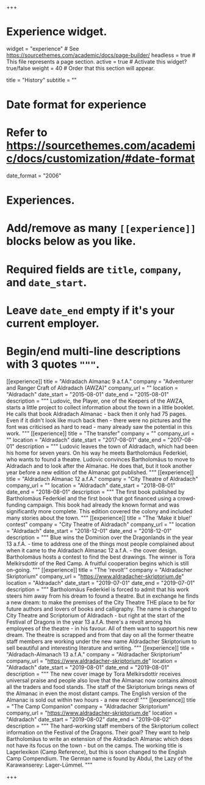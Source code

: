 +++
# Experience widget.
widget = "experience"  # See https://sourcethemes.com/academic/docs/page-builder/
headless = true  # This file represents a page section.
active = true  # Activate this widget? true/false
weight = 40  # Order that this section will appear.

title = "History"
subtitle = ""

# Date format for experience
#   Refer to https://sourcethemes.com/academic/docs/customization/#date-format
date_format = "2006"

# Experiences.
#   Add/remove as many `[[experience]]` blocks below as you like.
#   Required fields are `title`, `company`, and `date_start`.
#   Leave `date_end` empty if it's your current employer.
#   Begin/end multi-line descriptions with 3 quotes `"""`.
[[experience]]
  title = "Aldradach Almanac 9 a.f.A."
  company = "Adventurer and Ranger Craft of Aldradach (AWZA)"
  company_url = ""
  location = "Aldradach"
  date_start = "2015-08-01"
  date_end = "2015-08-01"
  description = """
  Ludovic, the Player, one of the Keepers of the AWZA, starts a little project
  to collect information about the town in a little booklet. He calls that
  book Aldradach Almanac - back then it only had 75 pages. Even if it didn't
  look like much back then - there were no pictures and the font was criticised
  as hard to read - many already saw the potential in this work.
  """
[[experience]]
  title = "The transfer"
  company = ""
  company_url = ""
  location = "Aldradach"
  date_start = "2017-08-01"
  date_end = "2017-08-01"
  description = """
  Ludovic leaves the town of Aldradach, which had been his home for seven years.
  On his way he meets Bartholomäus Federkiel, who wants to found a theatre.
  Ludovic convinces Bartholomäus to move to Aldradach and to look after the
  Almanac. He does that, but it took another year before a new edition of the
  Almanac got published.
  """
[[experience]]
  title = "Aldradach Almanac 12 a.f.A."
  company = "City Theatre of Aldradach"
  company_url = ""
  location = "Aldradach"
  date_start = "2018-08-01"
  date_end = "2018-08-01"
  description = """
  The first book published by Bartholomäus Federkiel and the first book that
  got financed using a crowd-funding campaign. This book had already the known
  format and was significantly more complete. This edition covered the colony and
  included many stories about the town.
  """
[[experience]]
  title = "The 'Make it blue!' contest"
  company = "City Theatre of Aldradach"
  company_url = ""
  location = "Aldradach"
  date_start = "2018-12-01"
  date_end = "2018-12-01"
  description = """
  Blue wins the Dominion over the Dragonlands in the year 13 a.f.A. - time to
  address one of the things most people complained about when it came to the
  Aldradach Almanac 12 a.f.A. - the cover design. Bartholomäus hosts a contest
  to find the best drawings. The winner is Tora Melkírsdottír of the Red Camp.
  A fruitful cooperation begins which is still on-going.
  """
[[experience]]
  title = "The 'revolt'"
  company = "Aldradacher Skriptorium"
  company_url = "https://www.aldradacher-skriptorium.de"
  location = "Aldradach"
  date_start = "2019-07-01"
  date_end = "2019-07-01"
  description = """
  Bartholomäus Federkiel is forced to admit that his work steers him away from
  his dream to found a theatre. But in exchange he finds a new dream: to make
  the premises of the City Theatre THE place to be for future authors and lovers
  of books and calligraphy. The name is changed to City Theatre and Scriptorium of Aldradach -
  but right at the start of the Festival of Dragons in the year 13 a.f.A. there's a revolt
  among his employees of the theatre - in his favour. All of them want to support his new
  dream. The theatre is scrapped and from that day on all the former theatre staff members
  are working under the new name Aldradacher Skriptorium to sell beautiful and interesting
  literature and writing.
  """
[[experience]]
  title = "Aldradach-Almanach 13 a.f.A."
  company = "Aldradacher Skriptorium"
  company_url = "https://www.aldradacher-skriptorium.de"
  location = "Aldradach"
  date_start = "2019-08-01"
  date_end = "2019-08-01"
  description = """
  The new cover image by Tora Melkírsdottír receives universal praise and people also
  love that the Almanac now contains almost all the traders and food stands. The staff
  of the Skriptorium brings news of the Almanac in even the most distant camps. The
  English version of the Almanac is sold out within two hours - a new record!
  """
[[experience]]
  title = "The Camp Companion"
  company = "Aldradacher Skriptorium"
  company_url = "https://www.aldradacher-skriptorium.de"
  location = "Aldradach"
  date_start = "2019-08-02"
  date_end = "2019-08-02"
  description = """
  The hard-working staff members of the Skriptorium collect information on the Festival of the Dragons.
  Their goal? They want to help Bartholomäus to write an extension of the Aldradach Almanac which
  does not have its focus on the town - but on the camps. The working title is Lagerlexikon (Camp
  Reference), but this is soon changed to the English Camp Compendium. The German name is found
  by Abdul, the Lazy of the Karawanserey: Lager-Lümmel.
  """

+++
